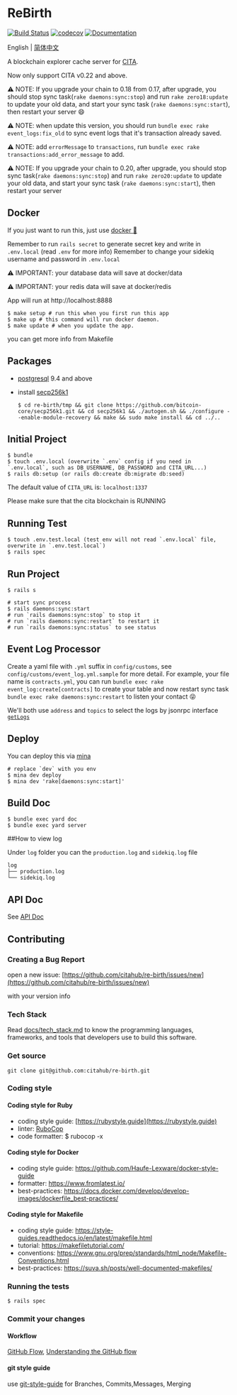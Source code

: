 # ReBirth

[![Build Status](https://travis-ci.org/cryptape/re-birth.svg?branch=master)](https://travis-ci.org/cryptape/re-birth)
[![codecov](https://codecov.io/gh/cryptape/re-birth/branch/master/graph/badge.svg)](https://codecov.io/gh/cryptape/re-birth)
[![Documentation](http://img.shields.io/badge/docs-rdoc.info-blue.svg)](https://www.rubydoc.info/github/cryptape/re-birth/master)

English | [简体中文](./README-CN.md)

A blockchain explorer cache server for [CITA](http://docs.citahub.com).

Now only support CITA v0.22 and above.

⚠️ NOTE: If you upgrade your chain to 0.18 from 0.17, after upgrade, you should stop sync task(`rake daemons:sync:stop`) and run `rake zero18:update` to update your old data, and start your sync task (`rake daemons:sync:start`), then restart your server 😄

⚠️ NOTE: when update this version, you should run `bundle exec rake event_logs:fix_old` to sync event logs that it's transaction already saved.

⚠️ NOTE: add `errorMessage` to `transactions`, run `bundle exec rake transactions:add_error_message` to add.

⚠️ NOTE: If you upgrade your chain to 0.20, after upgrade, you should stop sync task(`rake daemons:sync:stop`) and run `rake zero20:update` to update your old data, and start your sync task (`rake daemons:sync:start`), then restart your server

## Docker

If you just want to run this, just use [docker 🐳](https://docs.docker.com/install)

Remember to run `rails secret` to generate secret key and write in `.env.local` (read `.env` for more info)
Remember to change your sidekiq username and password in `.env.local`

⚠️ IMPORTANT: your database data will save at docker/data

⚠️ IMPORTANT: your redis data will save at docker/redis

App will run at http://localhost:8888

```shell
$ make setup # run this when you first run this app
$ make up # this command will run docker daemon.
$ make update # when you update the app.
```

you can get more info from Makefile

## Packages

- [postgresql](https://www.postgresql.org/) 9.4 and above
- install [secp256k1](https://github.com/bitcoin-core/secp256k1.git)

  ```shell
  $ cd re-birth/tmp && git clone https://github.com/bitcoin-core/secp256k1.git && cd secp256k1 && ./autogen.sh && ./configure --enable-module-recovery && make && sudo make install && cd ../..
  ```

## Initial Project

```shell
$ bundle
$ touch .env.local (overwrite `.env` config if you need in `.env.local`, such as DB_USERNAME, DB_PASSWORD and CITA_URL...)
$ rails db:setup (or rails db:create db:migrate db:seed)
```
The default value of `CITA_URL` is: `localhost:1337`

Please make sure that the cita blockchain is RUNNING


## Running Test

```shell
$ touch .env.test.local (test env will not read `.env.local` file, overwrite in `.env.test.local`)
$ rails spec
```

## Run Project

```shell
$ rails s

# start sync process
$ rails daemons:sync:start
# run `rails daemons:sync:stop` to stop it
# run `rails daemons:sync:restart` to restart it
# run `rails daemons:sync:status` to see status
```

## Event Log Processor

Create a yaml file with `.yml` suffix in `config/customs`, see `config/customs/event_log.yml.sample` for more detail. For example, your file name is `contracts.yml`, you can run `bundle exec rake event_log:create[contracts]` to create your table and now restart sync task `bundle exec rake daemons:sync:restart` to listen your contact 😝

We'll both use `address` and `topics` to select the logs by jsonrpc interface [`getLogs`](http://docs.citahub.com/en-US/cita/rpc-guide/rpc#getlogs)

## Deploy

You can deploy this via [mina](https://github.com/mina-deploy/mina)

```shell
# replace `dev` with you env
$ mina dev deploy
$ mina dev 'rake[daemons:sync:start]'
```

## Build Doc

```shell
$ bundle exec yard doc
$ bundle exec yard server
```

##How to view log

Under `log` folder you can the `production.log` and `sidekiq.log` file
```
log
├── production.log
└── sidekiq.log
```

## API Doc
See [API Doc](./API_DOC.md)


## Contributing

### Creating a Bug Report

open a new issue: [https://github.com/citahub/re-birth/issues/new](https://github.com/citahub/re-birth/issues/new)

with your version info

### Tech Stack

Read [docs/tech_stack.md](docs/tech_stack.md) to know the programming languages, frameworks, and tools that developers use to build this software.

### Get source

```
git clone git@github.com:citahub/re-birth.git
```

### Coding style

#### Coding style for Ruby

* coding style guide: [https://rubystyle.guide](https://rubystyle.guide)
* linter: [RuboCop](https://github.com/bbatsov/rubocop)
* code formatter: $ rubocop -x


#### Coding style for Docker

* coding style guide: https://github.com/Haufe-Lexware/docker-style-guide
* formatter: https://www.fromlatest.io/
* best-practices: https://docs.docker.com/develop/develop-images/dockerfile_best-practices/

#### Coding style for Makefile

* coding style guide: https://style-guides.readthedocs.io/en/latest/makefile.html
* tutorial: https://makefiletutorial.com/
* conventions: https://www.gnu.org/prep/standards/html_node/Makefile-Conventions.html
* best-practices: https://suva.sh/posts/well-documented-makefiles/


### Running the tests

```
$ rails spec
```

### Commit your changes

#### Workflow

[GitHub Flow](https://help.github.com/en/articles/github-flow), [Understanding the GitHub flow](https://guides.github.com/introduction/flow/)

#### git style guide

use [git-style-guide](https://github.com/agis/git-style-guide) for Branches, Commits,Messages, Merging
